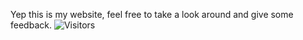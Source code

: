 Yep this is my website, feel free to take a look around and give some feedback.
![Visitors](https://img.shields.io/github/watchers/mwang840/maxwangdev?label=WebsiteVisitors&logoColor=red&style=social)
